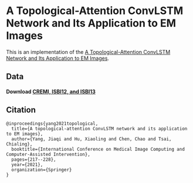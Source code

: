 # A Topological-Attention ConvLSTM Network and Its Application to EM Images

This is an implementation of the [A Topological-Attention ConvLSTM Network and Its Application to EM Images](https://arxiv.org/abs/2202.03430).

## Data
#### Download [CREMI, ISBI12, and ISBI13](https://drive.google.com/drive/folders/1x9eeyZGUEiBSiDt8ZL1hzrGSHtM7aSfD?usp=share_link)

## Citation
```
@inproceedings{yang2021topological,
  title={A topological-attention ConvLSTM network and its application to EM images},
  author={Yang, Jiaqi and Hu, Xiaoling and Chen, Chao and Tsai, Chialing},
  booktitle={International Conference on Medical Image Computing and Computer-Assisted Intervention},
  pages={217--228},
  year={2021},
  organization={Springer}
}
```
